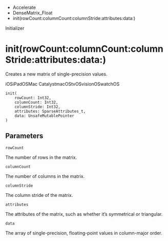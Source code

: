 

- Accelerate
- DenseMatrix_Float
-  init(rowCount:columnCount:columnStride:attributes:data:) 

Initializer

# init(rowCount:columnCount:columnStride:attributes:data:)

Creates a new matrix of single-precision values.

iOSiPadOSMac CatalystmacOStvOSvisionOSwatchOS

``` source
init(
    rowCount: Int32,
    columnCount: Int32,
    columnStride: Int32,
    attributes: SparseAttributes_t,
    data: UnsafeMutablePointer
)
```

## Parameters 

`rowCount`  

The number of rows in the matrix.

`columnCount`  

The number of columns in the matrix.

`columnStride`  

The column stride of the matrix.

`attributes`  

The attributes of the matrix, such as whether it’s symmetrical or triangular.

`data`  

The array of single-precision, floating-point values in column-major order.

